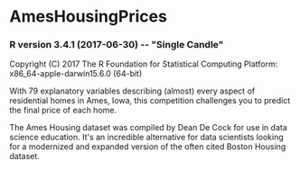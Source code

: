 # AmesHousingPrices

### R version 3.4.1 (2017-06-30) -- "Single Candle"
Copyright (C) 2017 The R Foundation for Statistical Computing
Platform: x86_64-apple-darwin15.6.0 (64-bit)

With 79 explanatory variables describing (almost) every aspect of residential homes in Ames, Iowa, this competition challenges you to predict the final price of each home.

The Ames Housing dataset was compiled by Dean De Cock for use in data science education. It's an incredible alternative for data scientists looking for a modernized and expanded version of the often cited Boston Housing dataset. 